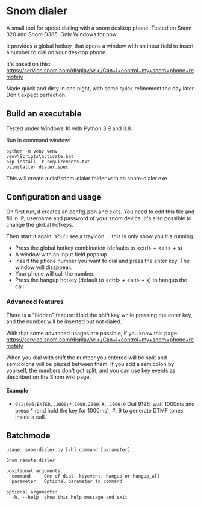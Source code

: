 # Snom dialer


A small tool for speed dialing with a snom desktop phone. Tested on Snom 320 and Snom D385. Only Windows for now.

It provides a global hotkey, that opens a window with an input field to insert a number to dial on your desktop phone.

It's based on this: https://service.snom.com/display/wiki/Can+I+control+my+snom+phone+remotely

Made quick and dirty in one night, with some quick refinement the day later. Don't expect perfection.

## Build an executable

Tested under Windows 10 with Python 3.9 and 3.8.

Run in command window:
```
python -m venv venv
venv\Scripts\activate.bat
pip install -r requirements.txt
pyinstaller dialer.spec
```
This will create a dist\snom-dialer folder with an snom-dialer.exe


## Configuration and usage

On first run, it creates an config.json and exits. 
You need to edit this file and fill in IP, username and password of your snom device.
It's also possible to change the global hotkeys.

Then start it again. You'll see a trayicon ... this is only show you it's running.

* Press the global hotkey combination (defaults to \<ctrl\> + \<alt\> + s)
* A window with an input field pops up.
* Insert the phone number you want to dial and press the enter key. The window will disappear.
* Your phone will call the number.
* Press the hangup hotkey (default to \<ctrl\> + \<alt\> + x) to hangup the call 

### Advanced features

There is a "hidden" feature: Hold the shift key while pressing the enter key, and the number will be inserted but not dialed. 

With that some advanced usages are possible, if you know this page: https://service.snom.com/display/wiki/Can+I+control+my+snom+phone+remotely

When you dial with shift the number you entered will be split and semicolons will be placed between them. 
If you add a semicolon by yourself, the numbers don't got split, and you can use key events as described on the Snom wiki page. 

#### Example
* <code>9;1;9;6;ENTER,,1000;*,1000,2000;#,,1000;9</code> Dial 9196, wait 1000ms and press * (and hold the key for 1000ms), #, 9 to generate DTMF tones inside a call.

## Batchmode

    usage: snom-dialer.py [-h] command [parameter]
    
    Snom remote dialer
    
    positional arguments:
      command     One of dial, keyevent, hangup or hangup_all
      parameter   Optional parameter to command
    
    optional arguments:
      -h, --help  show this help message and exit